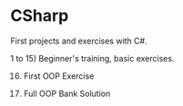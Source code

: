 # CSharp
First projects and exercises with C#.

1 to 15) Beginner's training, basic exercises.

16) First OOP Exercise

17) Full OOP Bank Solution
